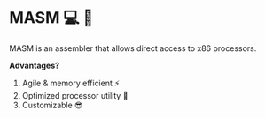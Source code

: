 # MASM :computer: :wrench:
MASM is an assembler that allows direct access to x86 processors.   


**Advantages?**  
1. Agile & memory efficient :zap:  
2. Optimized processor utility :nut_and_bolt:  
3. Customizable :sunglasses:  